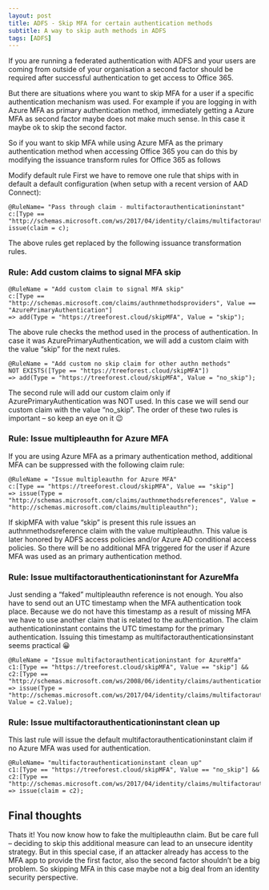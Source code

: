 ```yaml
---
layout: post
title: ADFS - Skip MFA for certain authentication methods
subtitle: A way to skip auth methods in ADFS
tags: [ADFS]
---
```

If you are running a federated authentication with ADFS and your users are coming from outside of your organisation a second factor should be required after successful authentication to get access to Office 365.

But there are situations where you want to skip MFA for a user if a specific authentication mechanism was used. For example if you are logging in with Azure MFA as primary authentication method, immediately getting a Azure MFA as second factor maybe does not make much sense. In this case it maybe ok to skip the second factor.

So if you want to skip MFA while using Azure MFA as the primary authentication method when accessing Office 365 you can do this by modifying the issuance transform rules for Office 365 as follows

Modify default rule
First we have to remove one rule that ships with in default a default configuration (when setup with a recent version of AAD Connect):

```
@RuleName= "Pass through claim - multifactorauthenticationinstant"
c:[Type == "http://schemas.microsoft.com/ws/2017/04/identity/claims/multifactorauthenticationinstant"]=> issue(claim = c);
```
The above rules get replaced by the following issuance transformation rules.


### Rule: Add custom claims to signal MFA skip
```
@RuleName = "Add custom claim to signal MFA skip"
c:[Type == "http://schemas.microsoft.com/claims/authnmethodsproviders", Value == "AzurePrimaryAuthentication"]
=> add(Type = "https://treeforest.cloud/skipMFA", Value = "skip"); 
```
The above rule checks the method used in the process of authentication. In case it was AzurePrimaryAuthentication, we will add a custom claim with the value “skip” for the next rules.

```
@RuleName = "Add custom no skip claim for other authn methods" 
NOT EXISTS([Type == "https://treeforest.cloud/skipMFA"])
=> add(Type = "https://treeforest.cloud/skipMFA", Value = "no_skip");
```
The second rule will add our custom claim only if AzurePrimaryAuthentication was NOT used. In this case we will send our custom claim with the value “no_skip”. The order of these two rules is important – so keep an eye on it 😉

### Rule: Issue multipleauthn for Azure MFA
If you are using Azure MFA as a primary authentication method, additional MFA can be suppressed with the following claim rule:

```
@RuleName = "Issue multipleauthn for Azure MFA"
c:[Type == "https://treeforest.cloud/skipMFA", Value == "skip"]
=> issue(Type = "http://schemas.microsoft.com/claims/authnmethodsreferences", Value = "http://schemas.microsoft.com/claims/multipleauthn"); 
```
If skipMFA with value “skip” is present this rule issues an authnmethodsreference claim with the value multipleauthn. This value is later honored by ADFS access policies and/or Azure AD conditional access policies. So there will be no additional MFA triggered for the user if Azure MFA was used as an primary authentication method.

### Rule: Issue multifactorauthenticationinstant for AzureMfa
Just sending a “faked” multipleauthn reference is not enough. You also have to send out an UTC timestamp when the MFA authentication took place. Because we do not have this timestamp as a result of missing MFA we have to use another claim that is related to the authentication. The claim authenticationinstant contains the UTC timestamp for the primary authentication. Issuing this timestamp as multifactorauthenticationsinstant seems practical 😀

```
@RuleName = "Issue multifactorauthenticationinstant for AzureMfa"
c1:[Type == "https://treeforest.cloud/skipMFA", Value == "skip"] && c2:[Type == "http://schemas.microsoft.com/ws/2008/06/identity/claims/authenticationinstant"]
=> issue(Type = "http://schemas.microsoft.com/ws/2017/04/identity/claims/multifactorauthenticationinstant", Value = c2.Value); 
```
### Rule: Issue multifactorauthenticationinstant clean up

This last rule will issue the default multifactorauthenticationinstant claim if no Azure MFA was used for authentication.

```
@RuleName= "multifactorauthenticationinstant clean up"
c1:[Type == "https://treeforest.cloud/skipMFA", Value == "no_skip"] && c2:[Type == "http://schemas.microsoft.com/ws/2017/04/identity/claims/multifactorauthenticationinstant"]
=> issue(claim = c2);
```
## Final thoughts
Thats it! You now know how to fake the multipleauthn claim. But be care full – deciding to skip this additional measure can lead to an unsecure identity strategy. But in this special case, if an attacker already has access to the MFA app to provide the first factor, also the second factor shouldn’t be a big problem. So skipping MFA in this case maybe not a big deal from an identity security perspective.
